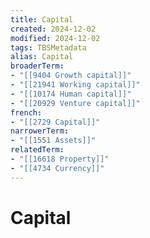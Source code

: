 ```yaml
---
title: Capital
created: 2024-12-02
modified: 2024-12-02
tags: TBSMetadata
alias: Capital
broaderTerm:
- "[[9404 Growth capital]]"
- "[[21941 Working capital]]"
- "[[10174 Human capital]]"
- "[[20929 Venture capital]]"
french:
- "[[2729 Capital]]"
narrowerTerm:
- "[[1551 Assets]]"
relatedTerm:
- "[[16618 Property]]"
- "[[4734 Currency]]"
---
```

# Capital
